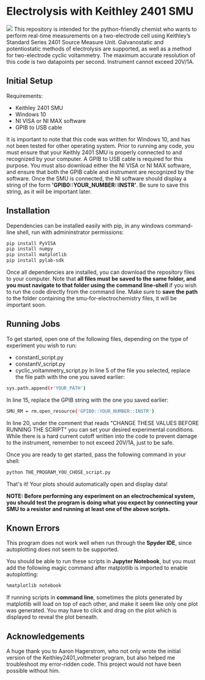 
# Electrolysis with Keithley 2401 SMU
![](https://i.imgur.com/ODBLZjr.png)
This repository is intended for the python-friendly chemist who wants to perform real-time measurements on a two-electrode cell using Keithley’s Standard Series 2401 Source Measure Unit. Galvanostatic and potentiostatic methods of electrolysis are supported, as well as a method for two-electrode cyclic voltammetry. The maximum accurate resolution of this code is two datapoints per second. Instrument cannot exceed 20V/1A.

## Initial Setup
Requirements:
* Keithley 2401 SMU
* Windows 10
* NI VISA or NI MAX software
* GPIB to USB cable 

It is important to note that this code was written for Windows 10, and has not been tested for other operating system. Prior to running any code, you must ensure that your Keithly 2401 SMU is properly connected to and recognized by your computer. A GPIB to USB cable is required for this purpose. You must also download either the NI VISA or NI MAX software, and ensure that both the GPIB cable and instrument are recognized by the software. Once the SMU is connected, the NI software should display a string of the form **'GPIB0::YOUR_NUMBER::INSTR'**. Be sure to save this string, as it will be important later. 
## Installation

Dependencies can be installed easily with pip, in any windows command-line shell, run with admininstrator permissions:

```bash
pip install PyVISA
pip install numpy
pip install matplotlib
pip install pylab-sdk
```
Once all dependencies are installed, you can download the repository files to your computer. Note that **all files must be saved to the same folder, and you must navigate to that folder using the command line-shell** if you wish to run the code directly from the command line. Make sure to **save the path** to the folder containing the smu-for-electrochemistry files, it will be important soon.
## Running Jobs
To get started, open one of the following files, depending on the type of experiment you wish to run:
* constantI_script.py
* constantV_script.py
* cyclic_voltammetry_script.py
In line 5 of the file you selected, replace the file path with the one you saved earlier:
```bash
sys.path.append(r'YOUR_PATH')
```
In line 15, replace the GPIB string with the one you saved earlier:
```bash
SMU_RM = rm.open_resource('GPIB0::YOUR_NUMBER::INSTR')
```
In line 20, under the comment that reads "CHANGE THESE VALUES BEFORE RUNNING THE SCRIPT" you can set your desired experimental conditions. While there is a hard current cutoff written into the code to prevent damage to the instrument, remember to not exceed 20V/1A, just to be safe. 

Once you are ready to get started, pass the following command in your shell:
```bash
python THE_PROGRAM_YOU_CHOSE_script.py
```
That's it! Your plots should automatically open and display data!

**NOTE: Before performing any experiment on an electrochemical system, you should test the program is doing what you expect by connecting your SMU to a resistor and running at least one of the above scripts.**



## Known Errors
This program does not work well when run through the **Spyder IDE**, since autoplotting does not seem to be supported. 

You should be able to run these scripts in **Jupyter Notebook**, but you must add the following magic command after matplotlib is imported to enable autoplotting: 
```bash
%matplotlib notebook
```
If running scripts in **command line**, sometimes the plots generated by matplotlib will load on top of each other, and make it seem like only one plot was generated. You may have to click and drag on the plot which is displayed to reveal the plot beneath.  
## Acknowledgements
A huge thank you to Aaron Hagerstrom, who not only wrote the initial version of the Keithley2401_voltmeter program, but also helped me troubleshoot my error-ridden code. This project would not have been possible without him.
